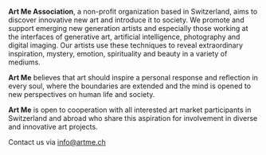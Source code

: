 **Art Me Association**, a non-profit organization based in Switzerland, aims to discover innovative new art and introduce it to society. We promote and support emerging new generation artists and especially those working at the interfaces of generative art, artificial intelligence, photography and digital imaging.  Our artists use these techniques to reveal extraordinary inspiration, mystery, emotion, spirituality and beauty in a variety of mediums.

**Art Me** believes that art should inspire a personal response and reflection in every soul, where the boundaries are extended and the mind is opened to new perspectives on human life and society.  

**Art Me** is open to cooperation with all interested art market participants in Switzerland and abroad who share this aspiration for involvement in diverse and innovative art projects.

Contact us via [info@artme.ch](mailto:info@artme.ch)
